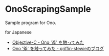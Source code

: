 OnoScrapingSample
=================

Sample program for Ono.


for Japanese

* [Objective-C - Ono '斧' を触ってみた](http://qiita.com/griffin_stewie/items/dd91d5bdd783304d245a "Objective-C - Ono '斧' を触ってみた - Qiita")
* [Ono '斧' を触ってみた - griffin-stewieのブログ](http://griffin-stewie.hatenablog.com/entry/2014/02/28/081833 "Ono '斧' を触ってみた - griffin-stewieのブログ")